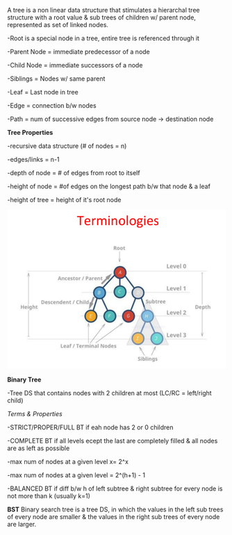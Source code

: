 A tree is a non linear data structure that stimulates a hierarchal tree structure with a root value
& sub trees of children w/ parent node, represented as set of linked nodes.

-Root is a special node in a tree, entire tree is referenced through it


-Parent Node = immediate predecessor of a node


-Child Node = immediate successors of a node


-Siblings = Nodes w/ same parent


-Leaf = Last node in tree


-Edge = connection b/w nodes


-Path = num of successive edges from source node -> destination node


**Tree Properties**


-recursive data structure (# of nodes = n)


-edges/links = n-1


-depth of node = # of edges from root to itself


-height of node = #of edges on the longest path b/w that node & a leaf


-height of tree = height of it's root node

![alt text](image.png)


**Binary Tree**


-Tree DS that contains nodes with 2 children at most (LC/RC = left/right child)


*Terms & Properties*


-STRICT/PROPER/FULL BT if eah node has 2 or 0 children


-COMPLETE BT if all levels ecept the last are completely filled & all nodes are as left as possible


-max num of nodes at a given level x= 2^x


-max num of nodes at a given level = 2^(h+1) - 1


-BALANCED BT if diff b/w h of left subtree & right subtree for every node is not more than k (usually k=1)


**BST**
Binary search tree is a tree DS, in which the values in the left sub trees of every node are smaller & the values in the right sub trees of every node are larger.








